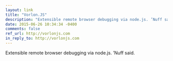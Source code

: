 ```yaml
---
layout: link
title: "Vorlon.JS"
description: "Extensible remote browser debugging via node.js. ’Nuff said."
date: 2015-06-26 10:34:34 -0400
comments: false
ref_url: http://vorlonjs.com
in_reply_to: http://vorlonjs.com
---
```


Extensible remote browser debugging via node.js. ’Nuff said.